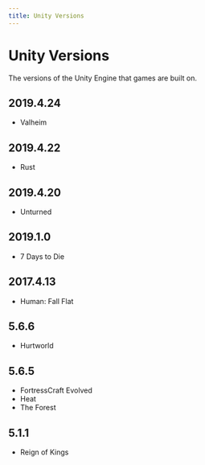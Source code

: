 ```yaml
---
title: Unity Versions
---
```


# Unity Versions

The versions of the Unity Engine that games are built on.

## 2019.4.24
- Valheim

## 2019.4.22
- Rust

## 2019.4.20
- Unturned

## 2019.1.0
- 7 Days to Die

## 2017.4.13
- Human: Fall Flat

## 5.6.6
- Hurtworld

## 5.6.5
- FortressCraft Evolved
- Heat
- The Forest

## 5.1.1
- Reign of Kings

